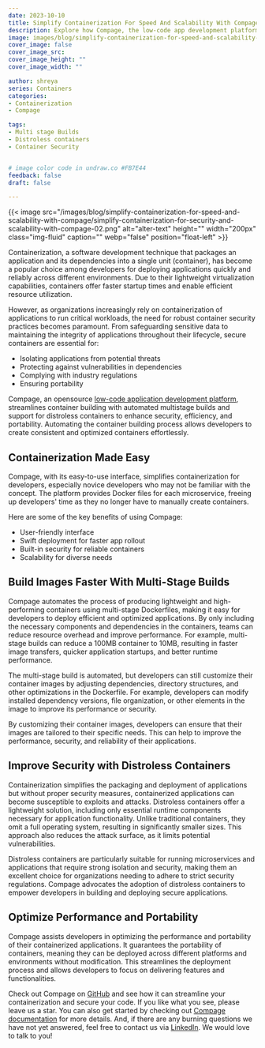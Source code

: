 ```yaml
---
date: 2023-10-10
title: Simplify Containerization For Speed And Scalability With Compage
description: Explore how Compage, the low-code app development platform, automates container b,uilding for enhanced security, efficiency, and portability.
image: images/blog/simplify-containerization-for-speed-and-scalability-with-compage/simplify-containerization-for-security-and-scalability-with-compage-01.png
cover_image: false
cover_image_src: 
cover_image_height: ""
cover_image_width: ""

author: shreya
series: Containers
categories:
- Containerization
- Compage

tags:
- Multi stage Builds
- Distroless containers
- Container Security 


# image color code in undraw.co #FB7E44
feedback: false
draft: false

---
```



{{< image src="/images/blog/simplify-containerization-for-speed-and-scalability-with-compage/simplify-containerization-for-security-and-scalability-with-compage-02.png" alt="alter-text" height="" width="200px" class="img-fluid" caption="" webp="false" position="float-left" >}}

Containerization, a software development technique that packages an application and its dependencies into a single unit (container), has become a popular choice among developers for deploying applications quickly and reliably across different environments. Due to their lightweight virtualization capabilities, containers offer faster startup times and enable efficient resource utilization.

However, as organizations increasingly rely on containerization of applications to run critical workloads, the need for robust container security practices becomes paramount. From safeguarding sensitive data to maintaining the integrity of applications throughout their lifecycle, secure containers are essential for:

* Isolating applications from potential threats
* Protecting against vulnerabilities in dependencies
* Complying with industry regulations
* Ensuring portability

Compage, an opensource [low-code application development platform](https://intelops.ai/compage/), streamlines container building with automated multistage builds and support for distroless containers to enhance security, efficiency, and portability. Automating the container building process allows developers to create consistent and optimized containers effortlessly.

## **Containerization Made Easy**

Compage, with its easy-to-use interface, simplifies containerization for developers, especially novice developers who may not be familiar with the concept. The platform provides Docker files for each microservice, freeing up developers' time as they no longer have to manually create containers.

Here are some of the key benefits of using Compage:

* User-friendly interface
* Swift deployment for faster app rollout
* Built-in security for reliable containers
* Scalability for diverse needs

## **Build Images Faster With Multi-Stage Builds**

Compage automates the process of producing lightweight and high-performing containers using multi-stage Dockerfiles, making it easy for developers to deploy efficient and optimized applications. By only including the necessary components and dependencies in the containers, teams can reduce resource overhead and improve performance. For example, multi-stage builds can reduce a 100MB container to 10MB, resulting in faster image transfers, quicker application startups, and better runtime performance.

The multi-stage build is automated, but developers can still customize their container images by adjusting dependencies, directory structures, and other optimizations in the Dockerfile. For example, developers can modify installed dependency versions, file organization, or other elements in the image to improve its performance or security.

By customizing their container images, developers can ensure that their images are tailored to their specific needs. This can help to improve the performance, security, and reliability of their applications.

## **Improve Security with Distroless Containers**

Containerization simplifies the packaging and deployment of applications but without proper security measures, containerized applications can become susceptible to exploits and attacks. Distroless containers offer a lightweight solution, including only essential runtime components necessary for application functionality. Unlike traditional containers, they omit a full operating system, resulting in significantly smaller sizes. This approach also reduces the attack surface, as it limits potential vulnerabilities.

Distroless containers are particularly suitable for running microservices and applications that require strong isolation and security, making them an excellent choice for organizations needing to adhere to strict security regulations. Compage advocates the adoption of distroless containers to empower developers in building and deploying secure applications.

## **Optimize Performance and Portability**

Compage assists developers in optimizing the performance and portability of their containerized applications. It guarantees the portability of containers, meaning they can be deployed across different platforms and environments without modification. This streamlines the deployment process and allows developers to focus on delivering features and functionalities.

Check out Compage on [GitHub](https://github.com/intelops/compage) and see how it can streamline your containerization and secure your code. If you like what you see, please leave us a star. You can also get started by checking out [Compage documentation](https://docs.intelops.ai/compage/0.0.1/) for more details. And, if there are any burning questions we have not yet answered, feel free to contact us via [LinkedIn](https://in.linkedin.com/company/intelopsai). We would love to talk to you!
